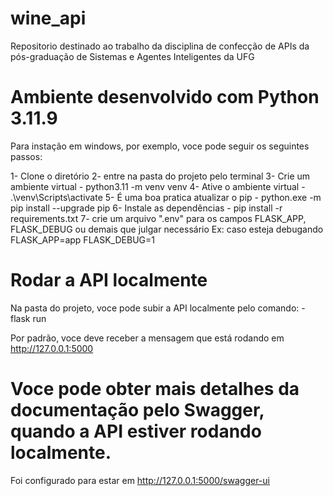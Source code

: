 # wine_api
Repositorio destinado ao trabalho da disciplina de confecção de APIs da pós-graduação de Sistemas e Agentes Inteligentes da UFG

# Ambiente desenvolvido com Python 3.11.9
Para instação em windows, por exemplo, voce pode seguir os seguintes passos:

 1- Clone o diretório
 2- entre na pasta do projeto pelo terminal
 3- Crie um ambiente virtual
    - python3.11 -m venv venv
 4- Ative o ambiente virtual
    - .\venv\Scripts\activate
 5- É uma boa pratica atualizar o pip
    - python.exe -m pip install --upgrade pip
 6- Instale as dependências
    - pip install -r requirements.txt
 7- crie um arquivo ".env" para os campos FLASK_APP, FLASK_DEBUG ou demais que julgar necessário
    Ex: caso esteja debugando
    FLASK_APP=app
    FLASK_DEBUG=1

# Rodar a API localmente
Na pasta do projeto, voce pode subir a API localmente pelo comando:
    - flask run
 
 Por padrão, voce deve receber a mensagem que está rodando em http://127.0.0.1:5000

# Voce pode obter mais detalhes da documentação pelo Swagger, quando a API estiver rodando localmente.
Foi configurado para estar em http://127.0.0.1:5000/swagger-ui

